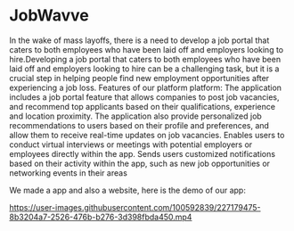 # JobWavve

In the wake of mass layoffs, there is a need to develop a job portal that caters to both employees who have been laid off and employers looking to hire.Developing a job portal
that caters to both employees who have been laid off and employers looking to hire can be a challenging task, but it is a crucial step in helping people find new employment
opportunities after experiencing a job loss. 
Features of our platform platform:
The application includes a job portal feature that allows companies to post job vacancies, and recommend top applicants based on their qualifications, experience and
location proximity.
The application also provide personalized job recommendations to users based on their profile and preferences, and allow them to receive real-time updates on job
vacancies.
Enables users to conduct virtual interviews or meetings with potential employers or employees directly within the app.
Sends users customized notifications based on their activity within the app, such as new job opportunities or networking events in their areas

We made a app and also a website, here is the demo of our app:



https://user-images.githubusercontent.com/100592839/227179475-8b3204a7-2526-476b-b276-3d398fbda450.mp4

